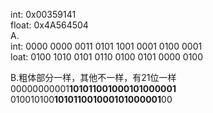 int: 0x00359141    
float: 0x4A564504    
A.    
int:	0000 0000 0011 0101 1001 0001 0100 0001    
loat: 0100 1010 0101 0110 0100 0101 0000 0100

B.粗体部分一样，其他不一样，有21位一样    
00000000001**101011001000101000001**    
010010100**101011001000101000001**00